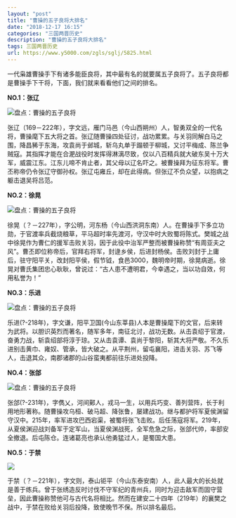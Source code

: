 ```yaml
---
layout: "post"
title: "曹操的五子良将大排名"
date: "2018-12-17 16:15"
categories: "三国两晋历史"
description: "曹操的五子良将大排名"
tags: 三国两晋历史
url: https://www.y5000.com/zgls/sglj/5825.html
---
```






一代枭雄曹操手下有诸多能臣良将，其中最有名的就要属五子良将了。五子良将都是曹操手下干将，下面，我们就来看看他们之间的排名。

**NO.1：张辽**

![盘点：曹操的五子良将](/uploads/allimg/161124/6-161124133622541.JPG)

张辽（169－222年），字文远，雁门马邑（今山西朔州）人，智勇双全的一代名将，曹操麾下五大将之首。张辽随曹操四处征讨，战功累累。与关羽同解白马之围，降昌豨于东海，攻袁尚于邺城，斩乌丸单于蹋顿于柳城，又讨平梅成、陈兰争贼寇。其指挥才能在合淝战役时发挥得淋漓尽致，仅以八百精兵就大破东吴十万大军，威震江东。江东儿啼不肯止者，其父母以辽名吓之。被曹操拜为征东将军。曹丕称帝仍令张辽守御孙权。张辽屯雍丘，却在此得病。但张辽不负众望，以抱病之躯击退吴将吕范。

**NO.2：徐晃**

![盘点：曹操的五子良将](/uploads/allimg/161124/6-16112413363E46.JPG)

徐晃（？－227年），字公明，河东杨（今山西洪洞东南）人。在曹操手下多立功勋，于官渡率兵截烧粮草，平马超时率先渡河，守汉中时大败蜀将陈式。樊城之战中徐晃作为曹仁的援军击败关羽，因于此役中治军严整而被曹操称赞“有周亚夫之风”。曹丕即位称帝后，官拜右将军，封逯乡侯，后进封杨侯。击败刘封于上庸后，驻守阳平关，改封阳平侯，假节钺，食邑3000，魏明帝时期，徐晃病逝。徐晃对曹氏集团忠心耿耿，曾说过：“古人患不遭明君，今幸遇之，当以功自效，何用私誉为！”

**NO.3：乐进**

![盘点：曹操的五子良将](/uploads/allimg/161124/6-161124133A2620.JPG)

乐进(?-218年)，字文谦，阳平卫国(今山东莘县)人本是曹操麾下的文官，后来转为武将。以胆识英烈而著名，随军多年，南征北讨，战功无数。从击袁绍于官渡，奋勇力战，斩袁绍部将淳于琼。又从击袁谭、袁尚于黎阳，斩其大将严敬。不久乐进别击黄巾、雍奴、管承，皆大破之。从平荆州，留屯襄阳，进击关羽、苏飞等人，击退其众，南郡诸郡的山谷蛮夷都前往乐进处投降。

**NO.4：张郃**

![盘点：曹操的五子良将](/uploads/allimg/161124/6-161124133F9511.JPG)

张郃(?-231年)，字儁乂，河间鄚人，戎马一生，以用兵巧变、善列营阵，长于利用地形著称。随曹操攻乌桓、破马超、降张鲁，屡建战功。继与都护将军夏侯渊留守汉中。215年，率军进攻巴西宕渠，被蜀将张飞击败。后任荡寇将军。219年，从夏侯渊迎战刘备军于定军山，当夏侯渊战死，全军危急之际，张郃代帅，率部安全撤退。后屯陈仓。连诸葛亮也承认他勇猛过人，是蜀国大患。

**NO.5：于禁**

![](/uploads/allimg/161124/6-161124133HN29.JPG)

于禁（？－221年），字文则，泰山钜平（今山东泰安南）人，此人最大的长处就是善于练兵。曾于张绣造反时讨伐不守军纪的青州兵，同时为迎击敌军而固守营垒，因此曹操称赞他可与古代名将相比。然而在建安二十四年（219年）的襄樊之战中，于禁在败给关羽后投降，致使晚节不保。所以排名最后。

